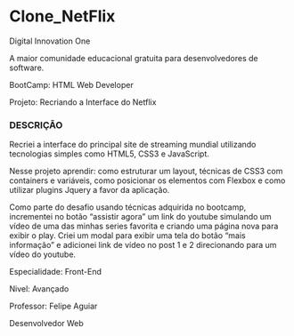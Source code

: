 <h1>Clone_NetFlix</h1>

<p>Digital Innovation One</p>

<p>A maior comunidade educacional gratuita para desenvolvedores de software.</p>

<p>BootCamp: HTML Web Developer</p>
<p>Projeto: Recriando a Interface do Netflix</p>

<h3>DESCRIÇÃO</h3>
<p>Recriei a interface do principal site de streaming mundial utilizando tecnologias simples como HTML5, CSS3 e JavaScript.</p>
<p>Nesse projeto aprendir: como estruturar um layout, técnicas de CSS3 com containers e variáveis, como posicionar os elementos com Flexbox e como utilizar plugins Jquery a favor da aplicação.</p>
<p>Como parte do desafio usando técnicas adquirida no bootcamp, incrementei no botão “assistir agora” um link do youtube simulando um vídeo de uma das minhas series favorita e criando uma página nova para exibir o play. Criei um modal para exibir uma tela do botão “mais informação” e adicionei link de vídeo no post 1 e 2 direcionando para um vídeo do youtube.</p>

<p>Especialidade: Front-End</p>
<p>Nivel: Avançado</p>
<p>Professor: Felipe Aguiar</p>
<p>Desenvolvedor Web</p>



